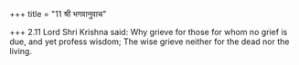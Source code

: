 +++
title = "11 श्री भगवानुवाच"

+++
2.11 Lord Shri Krishna said: Why grieve for those for whom no grief is
due, and yet profess wisdom; The wise grieve neither for the dead nor
the living.
